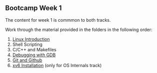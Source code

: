 ## Bootcamp Week 1

The content for week 1 is commmon to both tracks.

Work through the material provided in the folders in the following order:

1. [Linux Introduction](linux/README.md)
2. Shell Scripting
3. C/C++ and Makefiles
4. [Debugging with GDB](Debugging%20with%20GDB/README.md)
5. [Git and Github](Git%20and%20Github/README.md)
6. [xv6 Installation](xv6%20Installation/README.md) (only for OS Internals track)